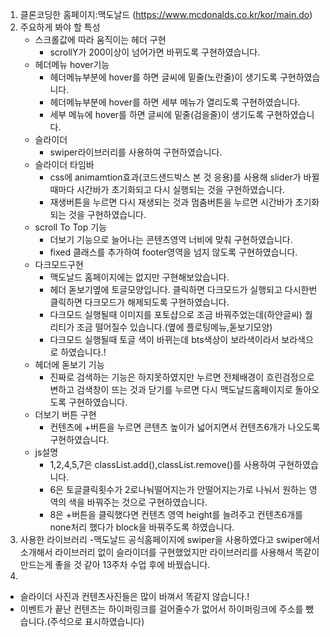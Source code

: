 1) 클론코딩한 홈페이지:맥도날드 (https://www.mcdonalds.co.kr/kor/main.do)
2) 주요하게 봐야 할 특성
    - 스크롤값에 따라 움직이는 헤더 구현
      - scrollY가 200이상이 넘어가면 바뀌도록 구현하였습니다.
    - 헤더메뉴 hover기능
      - 헤더메뉴부분에 hover를 하면 글씨에 밑줄(노란줄)이 생기도록 구현하였습니다.
      - 헤더메뉴부분에 hover를 하면 세부 메뉴가 열리도록 구현하였습니다.
      - 세부 메뉴에 hover를 하면 글씨에 밑줄(검을줄)이 생기도록 구현하였습니다.
    - 슬라이더
      - swiper라이브러리를 사용하여 구현하였습니다.
    - 슬라이더 타임바
      - css에 animamtion효과(코드샌드박스 본 것 응용)를 사용해 slider가 바뀔때마다 시간바가 초기화되고 다시 실행되는 것을 구현하였습니다.
      - 재생버튼을 누르면 다시 재생되는 것과 멈춤버튼을 누르면 시간바가 초기화되는 것을 구현하였습니다.
    - scroll To Top 기능 
        - 더보기 기능으로 늘어나는 콘텐츠영역 너비에 맞춰 구현하였습니다.
        - fixed 클래스를 추가하여 footer영역을 넘지 않도록 구현하였습니다.
    - 다크모드구현  
        - 맥도날드 홈페이지에는 없지만 구현해보았습니다.
        - 헤더 돋보기옆에 토글모양입니다. 클릭하면 다크모드가 실행되고 다시한번 클릭하면 다크모드가 해제되도록 구현하였습니다.
        - 다크모드 실행될때 이미지를 포토샵으로 조금 바꿔주었는데(하얀글씨) 퀄리티가 조금 떨어질수 있습니다.(옆에 플로팅메뉴,돋보기모양)
        - 다크모드 실행될때 토글 색이 바뀌는데 bts색상이 보라색이라서 보라색으로 하였습니다.!
    - 헤더에 돋보기 기능
        - 진짜로 검색하는 기능은 하지못하였지만 누르면 전체배경이 흐린검정으로 변하고 검색창이 뜨는 것과 닫기를 누르면 다시 맥도날드홈페이지로 돌아오도록 구현하였습니다. 
    - 더보기 버튼 구현
        - 컨텐츠에 +버튼을 누르면 콘텐츠 높이가 넓어지면서 컨텐츠6개가 나오도록 구현하였습니다.
    - js설명
        - 1,2,4,5,7은 classList.add(),classList.remove()를 사용하여 구현하였습니다.
        - 6은 토글클릭횟수가 2로나눠떨어지는가 안떨어지는가로 나눠서 원하는 영역의 색을 바꿔주는 것으로 구현하였습니다.
        - 8은 +버튼을 클릭했다면 컨텐츠 영역 height를 늘려주고 컨텐츠6개를 none처리 했다가 block을 바꿔주도록 하였습니다.
3) 사용한 라이브러리
    -맥도날드 공식홈페이지에 swiper을 사용하였다고 swiper에서 소개해서 라이브러리 없이 슬라이더를 구현했었지만 라이브러리를 사용해서 똑같이 만드는게 좋을 것 같아 13주차 수업 후에 바꿨습니다.
4) 
  - 슬라이더 사진과 컨텐츠사진들은 많이 바껴서 똑같지 않습니다.!  
  - 이벤트가 끝난 컨텐츠는 하이퍼링크를 걸어줄수가 없어서 하이퍼링크에 주소를 뺐습니다.(주석으로 표시하였습니다)
